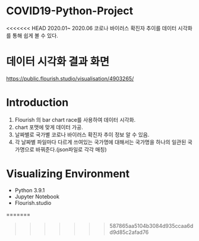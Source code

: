 # COVID19-Python-Project
<<<<<<< HEAD
2020.01~ 2020.06 코로나 바이러스 확진자 추이를 데이터 시각화를 통해 쉽게 볼 수 있다.


# 데이터 시각화 결과 화면

https://public.flourish.studio/visualisation/4903265/


# Introduction
1. Flourish 의 bar chart race를 사용하여 데이터 시각화.
2. chart 포맷에 맞게 데이터 가공.
3. 날짜별로 국가별 코로나 바이러스 확진자 추이 정보 알 수 있음.
4. 각 날짜별 파일마다 다르게 쓰여있는 국가명에 대해서는 국가명을 하나의 일관된 국가명으로 바꿔준다.(json파일로 각각 매칭)

# Visualizing Environment
- Python 3.9.1
- Jupyter Notebook
- Flourish.studio

=======

>>>>>>> 587865aa5104b3084d935ccaa6dd9d85c2afad76

